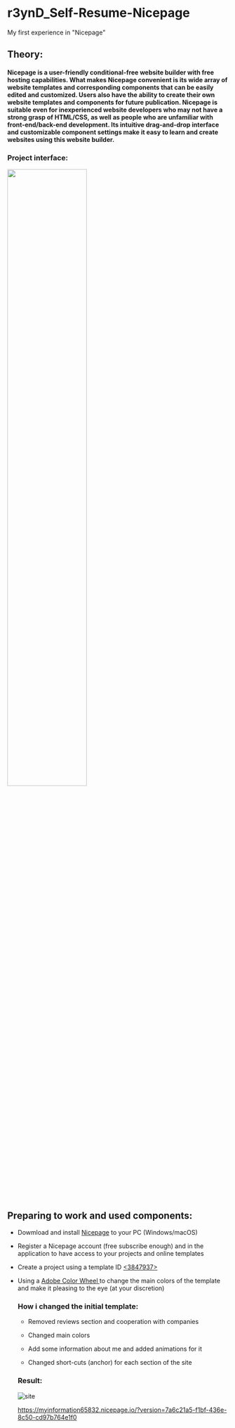 # r3ynD_Self-Resume-Nicepage
My first experience in "Nicepage"

<h2>Theory:</h2>
<h4> Nicepage is a user-friendly conditional-free website builder with free hosting capabilities. What makes Nicepage convenient is its wide array of website templates and corresponding components that can be easily edited and customized. Users also have the ability to create their own website templates and components for future publication.
Nicepage is suitable even for inexperienced website developers who may not have a strong grasp of HTML/CSS, as well as people who are unfamiliar with front-end/back-end development. Its intuitive drag-and-drop interface and customizable component settings make it easy to learn and create websites using this website builder.</h4>

<h3>Project interface:</h3>
<img src="https://resources.nicepage.com/305/91305/nicepage-ui.png" width=60% height=60%>
<h2>Preparing to work and used components:</h2>

- Dowmload and install <a href="https://nicepage.com/">Nicepage</a> to your PC (Windows/macOS)

- Register a Nicepage account (free subscribe enough) and <Sing in> in the application to have access to your projects and online templates

- Create a project using a template ID <a href="https://nicepage.com/ru/t/3847937/nemnogo-obo-mne-shablon"><3847937></a>
  
- Using a <a href="https://color.adobe.com/ru/create/color-wheel">Adobe Color Wheel </a> to change the main colors of the template and make it pleasing to the eye (at your discretion)

  <h3>How i changed the initial template:</h3>
  
  - Removed reviews section and cooperation with companies
  
  - Changed main colors 
  
  - Add some information about me and added animations for it
  
  - Changed short-cuts (anchor) for each section of the site
  
  <h3>Result:</h3>
  
  ![site](https://github.com/r3ynD/r3ynD_Self-Resume-Nicepage/assets/127958857/4610bf6e-222a-4491-a822-a6b864ea6189)
  
  https://myinformation65832.nicepage.io/?version=7a6c21a5-f1bf-436e-8c50-cd97b764e1f0
